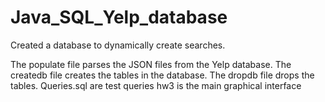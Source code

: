 # Java_SQL_Yelp_database
Created a database to dynamically create searches. 

The populate file parses the JSON files from the Yelp database.
The createdb file creates the tables in the database.
The dropdb file drops the tables.
Queries.sql are test queries
hw3 is the main graphical interface
